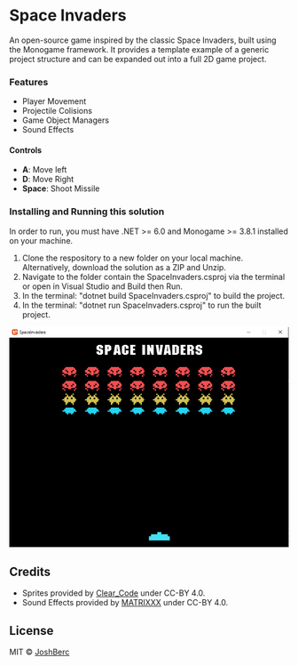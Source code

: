 # Space Invaders
 An open-source game inspired by the classic Space Invaders, built using the Monogame framework. It provides a template example of a generic project structure and can be expanded out into a full 2D game project.

### Features
* Player Movement
* Projectile Colisions
* Game Object Managers
* Sound Effects

#### Controls
* **A**: Move left
* **D**: Move Right
* **Space**: Shoot Missile

### Installing and Running this solution
In order to run, you must have .NET >= 6.0 and Monogame >= 3.8.1 installed on your machine.

1. Clone the respository to a new folder on your local machine. Alternatively, download the solution as a ZIP and Unzip.
2. Navigate to the folder contain the SpaceInvaders.csproj via the terminal or open in Visual Studio and Build then Run.
3. In the terminal: "dotnet build SpaceInvaders.csproj" to build the project.
4. In the terminal: "dotnet run SpaceInvaders.csproj" to run the built project.

![alt text](https://github.com/joshberc/SpaceInvaders/blob/main/ScreenShot.PNG)

## Credits
* Sprites provided by [Clear_Code](https://opengameart.org/content/assets-for-a-space-invader-like-game) under CC-BY 4.0.
* Sound Effects provided by [MATRIXXX](https://freesound.org/people/MATRIXXX_/) under CC-BY 4.0.

## License
MIT © [JoshBerc](https://github.com/joshberc)
